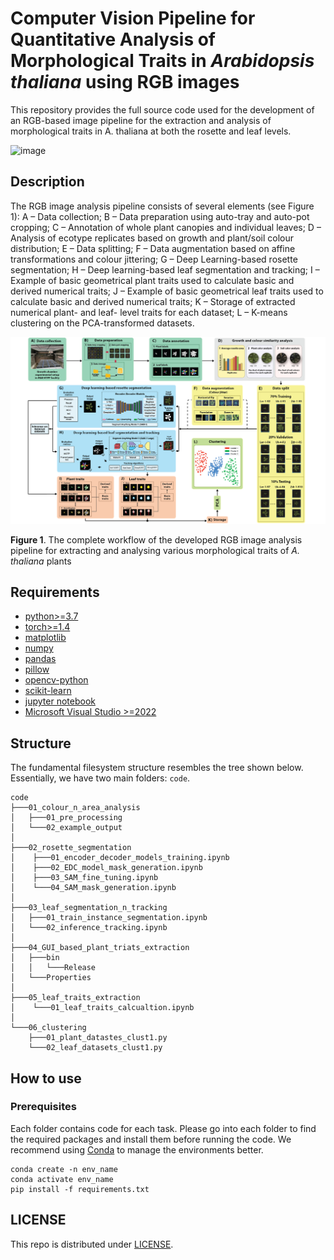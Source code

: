 # Computer Vision Pipeline for Quantitative Analysis of Morphological Traits in _Arabidopsis thaliana_ using RGB images

This repository provides the full source code used for the development of an RGB-based image pipeline for the extraction and analysis of morphological traits in A. thaliana at both the rosette and leaf levels.

![image](images/img1_cbr.png)

## Description   

The RGB image analysis pipeline consists of several elements (see Figure 1): 
A – Data collection; B – Data preparation using auto-tray and auto-pot cropping; C – Annotation of whole plant canopies and individual leaves; D – Analysis of ecotype replicates based on growth and plant/soil colour distribution; E – Data splitting; F – Data augmentation based on affine transformations and colour jittering; G – Deep Learning-based rosette segmentation; H – Deep learning-based leaf segmentation and tracking; I – Example of basic geometrical plant traits used to calculate basic and derived numerical traits; J – Example of basic geometrical leaf traits used to calculate basic and derived numerical traits; K – Storage of extracted numerical plant- and leaf- level traits for each dataset; L – K-means clustering on the PCA-transformed datasets. 

![image](images/rgb_pipeline_2.png)

**Figure 1**. The complete workflow of the developed RGB image analysis pipeline for extracting and analysing various morphological traits of _A. thaliana_ plants

## Requirements
- [python>=3.7](https://www.python.org/downloads/)
- [torch>=1.4](https://pytorch.org/get-started/locally/)
- [matplotlib](https://pypi.org/project/matplotlib/)
- [numpy](https://pypi.org/project/numpy/)
- [pandas](https://pypi.org/project/pandas/)
- [pillow](https://pypi.org/project/pillow/)
- [opencv-python](https://pypi.org/project/opencv-python/)
- [scikit-learn](https://pypi.org/project/scikit-learn/)
- [jupyter notebook](https://jupyter.org/)
- [Microsoft Visual Studio >=2022](https://visualstudio.microsoft.com/vs/)

## Structure
The fundamental filesystem structure resembles the tree shown below. Essentially, we have two main folders: ```code```.
```console
code
├───01_colour_n_area_analysis
│   ├───01_pre_processing
│   └───02_example_output
│
├───02_rosette_segmentation
│    ├───01_encoder_decoder_models_training.ipynb
│    ├───02_EDC_model_mask_generation.ipynb
│    ├───03_SAM_fine_tuning.ipynb
│    └───04_SAM_mask_generation.ipynb
│
├───03_leaf_segmentation_n_tracking
│   ├───01_train_instance_segmentation.ipynb
│   └───02_inference_tracking.ipynb
│   
├───04_GUI_based_plant_triats_extraction
│   ├───bin
│   │   └───Release
│   └───Properties
│
├───05_leaf_traits_extraction
│    └───01_leaf_traits_calcualtion.ipynb
│
└───06_clustering
    ├───01_plant_datastes_clust1.py
    └───02_leaf_datasets_clust1.py
```

## How to use
### Prerequisites
Each folder contains code for each task. Please go into each folder to find the required packages and install them before running the code. We recommend using [Conda](https://conda.io/projects/conda/en/latest/user-guide/install/index.html) to manage the environments better.
```
conda create -n env_name 
conda activate env_name
pip install -f requirements.txt
```

## LICENSE
This repo is distributed under [LICENSE](LICENSE).
